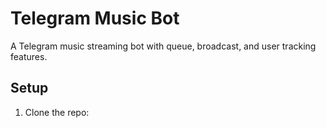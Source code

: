 # Telegram Music Bot

A Telegram music streaming bot with queue, broadcast, and user tracking features.

## Setup

1. Clone the repo:

